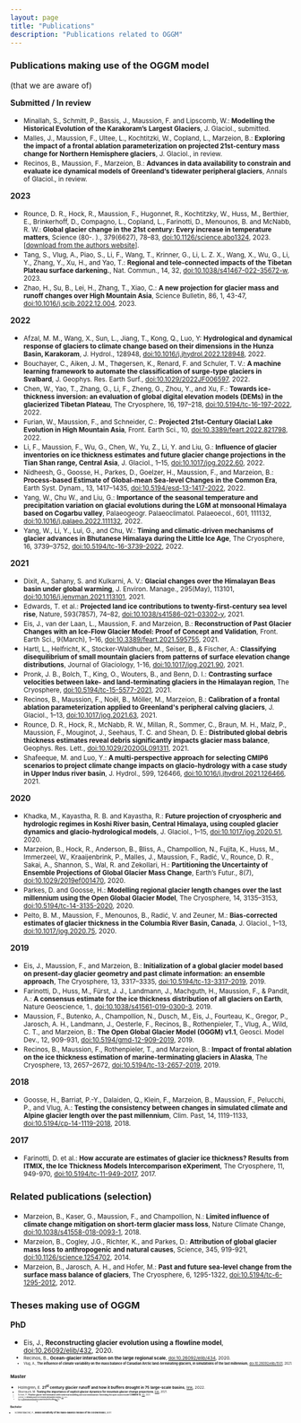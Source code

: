 ```yaml
---
layout: page
title: "Publications"
description: "Publications related to OGGM"
---
```


### Publications making use of the OGGM model

(that we are aware of)


**Submitted / In review**

- <small> Minallah, S., Schmitt, P., Bassis, J., Maussion, F. and Lipscomb, W.: **Modelling the Historical Evolution of the Karakoram’s Largest Glaciers**, J. Glaciol., submitted.</small>
- <small> Malles, J., Maussion, F., Ultee, L., Kochtitzki, W., Copland, L., Marzeion, B.: **Exploring the impact of a frontal ablation parameterization on projected 21st-century mass change for Northern Hemisphere glaciers**, J. Glaciol., in review.</small>
- <small> Recinos, B., Maussion, F., Marzeion, B.: **Advances in data availability to constrain and evaluate ice dynamical models of Greenland’s tidewater peripheral glaciers**, Annals of Glaciol., in review.</small>

**2023**

- <small> Rounce, D. R., Hock, R., Maussion, F., Hugonnet, R., Kochtitzky, W., Huss, M., Berthier, E., Brinkerhoff, D., Compagno, L., Copland, L., Farinotti, D., Menounos, B. and McNabb, R. W.: **Global glacier change in the 21st century: Every increase in temperature matters**, Science (80-. )., 379(6627), 78–83, [doi:10.1126/science.abo1324](https://doi.org/10.1126/science.abo1324), 2023. [[download from the authors website](https://www.cmu.edu/cee/people/faculty/rounce.html)].</small>
- <small> Tang, S., Vlug, A., Piao, S., Li, F., Wang, T., Krinner, G., Li, L. Z. X., Wang, X., Wu, G., Li, Y., Zhang, Y., Xu, H., and Yao, T.: **Regional and tele-connected impacts of the Tibetan Plateau surface darkening.**, Nat. Commun., 14, 32, [doi:10.1038/s41467-022-35672-w](https://doi.org/10.1038/s41467-022-35672-w), 2023.</small>
- <small> Zhao, H., Su, B., Lei, H., Zhang, T., Xiao, C.: **A new projection for glacier mass and runoff changes over High Mountain Asia**, Science Bulletin, 86, 1, 43-47, [doi:10.1016/j.scib.2022.12.004](https://doi.org/10.1016/j.scib.2022.12.004), 2023.</small>

**2022**

- <small> Afzal, M. M., Wang, X., Sun, L., Jiang, T., Kong, Q., Luo, Y: **Hydrological and dynamical response of glaciers to climate change based on their dimensions in the Hunza Basin, Karakoram**, J. Hydrol., 128948, [doi:10.1016/j.jhydrol.2022.128948](https://doi.org/10.1016/j.jhydrol.2022.128948), 2022.</small>
- <small> Bouchayer, C., Aiken, J. M., Thøgersen, K., Renard, F. and Schuler, T. V.: **A machine learning framework to automate the classification of surge‐type glaciers in Svalbard**, J. Geophys. Res. Earth Surf., [doi:10.1029/2022JF006597](https://doi.org/10.1029/2022JF006597), 2022.</small>
- <small> Chen, W., Yao, T., Zhang, G., Li, F., Zheng, G., Zhou, Y., and Xu, F.: **Towards ice-thickness inversion: an evaluation of global digital elevation models (DEMs) in the glacierized Tibetan Plateau**, The Cryosphere, 16, 197–218, [doi:10.5194/tc-16-197-2022](https://doi.org/10.5194/tc-16-197-2022), 2022.</small>
- <small> Furian, W., Maussion, F., and Schneider, C.: **Projected 21st-Century Glacial Lake Evolution in High Mountain Asia**, Front. Earth Sci., 10, [doi:10.3389/feart.2022.821798](https://doi.org/10.3389/feart.2022.821798), 2022.</small>
- <small> Li, F., Maussion, F., Wu, G., Chen, W., Yu, Z., Li, Y. and Liu, G.: **Influence of glacier inventories on ice thickness estimates and future glacier change projections in the Tian Shan range, Central Asia**, J. Glaciol., 1–15, [doi:10.1017/jog.2022.60](https://doi.org/10.1017/jog.2022.60), 2022.</small>
- <small> Nidheesh, G., Goosse, H., Parkes, D., Goelzer, H., Maussion, F., and Marzeion, B.: **Process-based Estimate of Global-mean Sea-level Changes in the Common Era**, Earth Syst. Dynam., 13, 1417–1435, [doi:10.5194/esd-13-1417-2022](https://doi.org/10.5194/esd-13-1417-2022), 2022.</small>
- <small> Yang, W., Chu W., and Liu, G.: **Importance of the seasonal temperature and precipitation variation on glacial evolutions during the LGM at monsoonal Himalaya based on Cogarbu valley**, Palaeogeogr. Palaeoclimatol. Palaeoecol., 601, 111132, [doi:10.1016/j.palaeo.2022.111132](https://doi.org/10.1016/j.palaeo.2022.111132), 2022. </small>
- <small> Yang, W., Li, Y., Lui, G., and Chu, W.: **Timing and climatic-driven mechanisms of glacier advances in Bhutanese Himalaya during the Little Ice Age**, The Cryosphere, 16, 3739–3752, [doi:10.5194/tc-16-3739-2022](https://doi.org/10.5194/tc-16-3739-2022), 2022. </small>

**2021**

- <small> Dixit, A., Sahany, S. and Kulkarni, A. V.: **Glacial changes over the Himalayan Beas basin under global warming**, J. Environ. Manage., 295(May), 113101, [doi:10.1016/j.jenvman.2021.113101](https://doi.org/10.1016/j.jenvman.2021.113101), 2021.</small> 
- <small> Edwards, T. et al.: **Projected land ice contributions to twenty-first-century sea level rise**, Nature, 593(7857), 74–82, [doi:10.1038/s41586-021-03302-y](https://doi.org/10.1038/s41586-021-03302-y), 2021.</small>
- <small> Eis, J., van der Laan, L., Maussion, F. and Marzeion, B.: **Reconstruction of Past Glacier Changes with an Ice-Flow Glacier Model: Proof of Concept and Validation**, Front. Earth Sci., 9(March), 1–16, [doi:10.3389/feart.2021.595755](https://doi.org/10.3389/feart.2021.595755), 2021.</small>
- <small> Hartl, L., Helfricht, K., Stocker-Waldhuber, M., Seiser, B., & Fischer, A.: **Classifying disequilibrium of small mountain glaciers from patterns of surface elevation change distributions**, Journal of Glaciology, 1-16, [doi:10.1017/jog.2021.90](https://doi.org/10.1017/jog.2021.90), 2021.</small>
- <small> Pronk, J. B., Bolch, T., King, O., Wouters, B., and Benn, D. I.: **Contrasting surface velocities between lake- and land-terminating glaciers in the Himalayan region**, The Cryosphere, [doi:10.5194/tc-15-5577-2021](https://doi.org/10.5194/tc-15-5577-2021), 2021.</small>
- <small> Recinos, B., Maussion, F., Noël, B., Möller, M., Marzeion, B.: **Calibration of a frontal ablation parameterization applied to Greenland's peripheral calving glaciers**, J. Glaciol., 1–13, [doi:10.1017/jog.2021.63](https://doi.org/10.1017/jog.2021.63), 2021.</small>
- <small> Rounce, D. R., Hock, R., McNabb, R. W., Millan, R., Sommer, C., Braun, M. H., Malz, P., Maussion, F., Mouginot, J., Seehaus, T. C. and Shean, D. E.: **Distributed global debris thickness estimates reveal debris significantly impacts glacier mass balance**, Geophys. Res. Lett., [doi:10.1029/2020GL091311](https://doi.org/10.1029/2020GL091311), 2021.</small>
- <small> Shafeeque, M. and Luo, Y.: **A multi-perspective approach for selecting CMIP6 scenarios to project climate change impacts on glacio-hydrology with a case study in Upper Indus river basin**, J. Hydrol., 599, 126466, [doi:10.1016/j.jhydrol.2021.126466](https://doi.org/10.1016/j.jhydrol.2021.126466), 2021.</small>

**2020**

- <small> Khadka, M., Kayastha, R. B. and Kayastha, R.: **Future projection of cryospheric and hydrologic regimes in Koshi River basin, Central Himalaya, using coupled glacier dynamics and glacio-hydrological models**, J. Glaciol., 1–15, [doi:10.1017/jog.2020.51](https://doi.org/10.1017/jog.2020.51), 2020.</small>
- <small> Marzeion, B., Hock, R., Anderson, B., Bliss, A., Champollion, N., Fujita, K., Huss, M., Immerzeel, W., Kraaijenbrink, P., Malles, J., Maussion, F., Radić, V., Rounce, D. R., Sakai, A., Shannon, S., Wal, R. and Zekollari, H.: **Partitioning the Uncertainty of Ensemble Projections of Global Glacier Mass Change**, Earth’s Futur., 8(7), [doi:10.1029/2019ef001470](https://doi.org/10.1029/2019ef001470), 2020.</small>
- <small> Parkes, D. and Goosse, H.: **Modelling regional glacier length changes over the last millennium using the Open Global Glacier Model**, The Cryosphere, 14, 3135–3153, [doi:10.5194/tc-14-3135-2020](https://doi.org/10.5194/tc-14-3135-2020), 2020.</small>
- <small> Pelto, B. M., Maussion, F., Menounos, B., Radić, V. and Zeuner, M.: **Bias-corrected estimates of glacier thickness in the Columbia River Basin, Canada**, J. Glaciol., 1–13, [doi:10.1017/jog.2020.75](https://doi.org/10.1017/jog.2020.75), 2020.</small>

**2019**

- <small> Eis, J., Maussion, F., and Marzeion, B.: **Initialization of a global glacier model based on present-day glacier geometry and past climate information: an ensemble approach**, The Cryosphere, 13, 3317–3335, [doi:10.5194/tc-13-3317-2019](https://doi.org/10.5194/tc-13-3317-2019), 2019.</small>
- <small> Farinotti, D., Huss, M., Fürst, J. J., Landmann, J., Machguth, H., Maussion, F., & Pandit, A.: **A consensus estimate for the ice thickness distribution of all glaciers on Earth**, Nature Geoscience, 1., [doi:10.1038/s41561-019-0300-3](https://doi.org/10.1038/s41561-019-0300-3), 2019.</small>
- <small> Maussion, F., Butenko, A., Champollion, N., Dusch, M., Eis, J., Fourteau, K., Gregor, P., Jarosch, A. H., Landmann, J., Oesterle, F., Recinos, B., Rothenpieler, T., Vlug, A., Wild, C. T., and Marzeion, B.: **The Open Global Glacier Model (OGGM) v1.1**, Geosci. Model Dev., 12, 909-931, [doi:10.5194/gmd-12-909-2019](https://doi.org/10.5194/gmd-12-909-2019), 2019.</small>
- <small> Recinos, B., Maussion, F., Rothenpieler, T., and Marzeion, B.: **Impact of frontal ablation on the ice thickness estimation of marine-terminating glaciers in Alaska**, The Cryosphere, 13, 2657–2672, [doi:10.5194/tc-13-2657-2019](https://doi.org/10.5194/tc-13-2657-2019), 2019.</small>

**2018**

- <small> Goosse, H., Barriat, P.-Y., Dalaiden, Q., Klein, F., Marzeion, B., Maussion, F., Pelucchi, P., and Vlug, A.: **Testing the consistency between changes in simulated climate and Alpine glacier length over the past millennium**, Clim. Past, 14, 1119-1133, [doi:10.5194/cp-14-1119-2018](https://doi.org/10.5194/cp-14-1119-2018), 2018.</small>

**2017**

- <small> Farinotti, D. et al.:  **How accurate are estimates of glacier ice thickness? Results from ITMIX, the Ice Thickness Models Intercomparison eXperiment**, The Cryosphere, 11, 949-970, [doi:10.5194/tc-11-949-2017](https://doi.org/10.5194/tc-11-949-2017), 2017.</small>


### Related publications (selection)

- <small> Marzeion, B., Kaser, G., Maussion, F., and Champollion, N.: **Limited influence of climate change mitigation on short-term glacier mass loss**, Nature Climate Change, [doi:10.1038/s41558-018-0093-1](https://doi.org/10.1038/s41558-018-0093-1), 2018. </small>
- <small> Marzeion, B., Cogley, J.G., Richter, K., and Parkes, D.: **Attribution of global glacier mass loss to anthropogenic and natural causes**, Science, 345, 919-921, [doi:10.1126/science.1254702](https://doi.org/10.1126/science.1254702), 2014. </small>
- <small> Marzeion, B., Jarosch, A. H., and Hofer, M.: **Past and future sea-level change from the surface mass balance of glaciers**, The Cryosphere, 6, 1295-1322, [doi:10.5194/tc-6-1295-2012](https://doi.org/10.5194/tc-6-1295-2012), 2012. </small>

### Theses making use of OGGM

**PhD**

- <small> Eis, J., **Reconstructing glacier evolution using a flowline model**, [doi:10.26092/elib/432](http://dx.doi.org/10.26092/elib/432), 2020. <small>
- <small> Recinos, B., **Ocean-glacier interaction on the large regional scale**, [doi:10.26092/elib/434](http://dx.doi.org/10.26092/elib/434), 2020. <small>
- <small> Vlug, A., **The influence of climate variability on the mass balance of Canadian Arctic land-terminating glaciers, in simulations of the last millennium**, [doi:10.26092/elib/1501](http://dx.doi.org/10.26092/elib/1501), 2021. <small>

**Master**
- <small> Holmgren, E. **21<sup>st</sup> century glacier runoff and how it buffers drought in 75 large-scale basins**, [link](https://diglib.uibk.ac.at/ulbtirolhs/content/titleinfo/7754587), 2022. <small>
- <small> Oberrauch, M. **Testing the importance of explicit glacier dynamics for mountain glacier change projections**, [link](https://diglib.uibk.ac.at/ulbtirolhs/content/titleinfo/5878449), 2021. <small>
- <small> Schmitt, P., **Flowline glacier bed estimation with numerical modelling and cost minimization: Extending the open source model COMBINE 1D**, [link](https://diglib.uibk.ac.at/ulbtirolhs/content/titleinfo/6139027), 2021. <small>
- <small> Castellani, M. **Estimating Glacier Ice Thickness with Machine Learning**, [link](https://diglib.uibk.ac.at/urn:nbn:at:at-ubi:1-60115), 2020. <small>
- <small> Schuster, L., **Response time sensitivity of glaciers using the Open Global Glacier Model**, [link](https://diglib.uibk.ac.at/ulbtirolhs/content/titleinfo/4864453), 2020. <small>
- <small> Gregor, P., **Inversion of Glacier Bed from Surface Observations by Cost Minimization: Introducing the Open Source Model COMBINE**, [link](https://diglib.uibk.ac.at/ulbtirolhs/content/titleinfo/3086935), 2019. <small>
- <small> Thorlaksson, D., **Calibrating a glacier ice thickness model from in-situ point measurements**, [link](https://diglib.uibk.ac.at/urn:nbn:at:at-ubi:1-7259), 2017. <small>

**Bachelor**

- <small> Schwienbacher, F., **Model sensitivity of the mass-balance module of the OGGM model**, 2017. <small>


